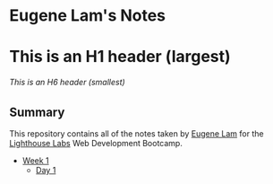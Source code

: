 # Eugene Lam's Notes
# This is an H1 header (largest)
###### This is an H6 header (smallest)

## Summary 

This repository contains all of the notes taken by [Eugene Lam](https://github.com/lamew128) for the [Lighthouse Labs](https://www.lighthouselabs.ca/) Web Development Bootcamp.

* [Week 1](/Week_1)
  * [Day 1](/Week_1/Day_1)